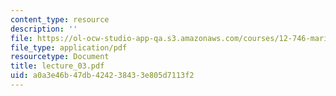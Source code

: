 ```yaml
---
content_type: resource
description: ''
file: https://ol-ocw-studio-app-qa.s3.amazonaws.com/courses/12-746-marine-organic-geochemistry-spring-2005/a0a3e46b47db424238433e805d7113f2_lecture_03.pdf
file_type: application/pdf
resourcetype: Document
title: lecture_03.pdf
uid: a0a3e46b-47db-4242-3843-3e805d7113f2
---
```


